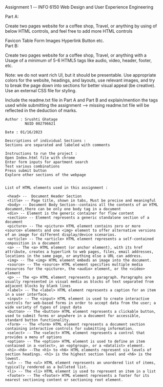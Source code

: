 Assignment 1 -- INFO 6150 Web Design and User Experience Engineering   

Part A:

Create two pages website for a coffee shop, Travel, or anything by using of below HTML controls, and feel free to add more HTML controls

Favicon
Table
Form
Images
Hyperlink
Button etc.  
Part B:

Create two pages website for a coffee shop, Travel, or anything with a Usage of a minimum of 5-6 HTML5 tags like audio, video, header, footer, etc.

Note: we do not want rich UI, but it should be presentable. Use appropriate colors for the website, headings, and layouts, use relevant images, and try to break the page down into sections for better visual appeal (be creative). Use an external CSS file for styling.

Include the readme.txt file in Part A and Part B and explain/mention the tags used while submitting the assignment --> missing readme.txt file will be reflected in the deduction of marks.
   
    Author : Srushti Ghatage   
             NUID 002796621   

    Date : 01/16/2023   
   
    Descriptions of individual Sections :   
    Sections are separated and labeled with comments    

    Instructions to run the project :  
    Open Index.html file with chrome   
    Enter form inputs for apartment search      
    Test various combinations   
    Press submit button  
    Explore other sections of the webpage  
      

    List of HTML elements used in this assignment :   
   
     <head> --  Document Header Section    
     <title> -- Page title, shown in tabs, Must be precise and meaningful   
     <body> -- Document Body Section--contains all the contents of an HTML document,there can be only one body tag in a document    
     <div> -- Element is the generic container for flow content  
     <section> -- Element represents a generic standalone section of a document   
     <picture> -- The <picture> HTML element contains zero or more <source> elements and one <img> element to offer alternative versions of an image for different display/device scenarios.  
     <article> -- The <article> HTML element represents a self-contained composition in a document
     <a> -- The <a> HTML element (or anchor element), with its href attribute, creates a hyperlink to web pages, files, email addresses, locations in the same page, or anything else a URL can address.  
     <img> -- The <img> HTML element embeds an image into the document.   
     <source> -- The <source> HTML element specifies multiple media resources for the <picture>, the <audio> element, or the <video> element   
     <p> -- The <p> HTML element represents a paragraph. Paragraphs are usually represented in visual media as blocks of text separated from adjacent blocks by blank lines   
     <label> -- The <label> HTML element represents a caption for an item in a user interface.   
     <input> -- The <input> HTML element is used to create interactive controls for web-based forms in order to accept data from the user; a wide variety of types of input data   
     <button> -- The <button> HTML element represents a clickable button, used to submit forms or anywhere in a document for accessible, standard button functionality.   
     <form> -- The <form> HTML element represents a document section containing interactive controls for submitting information.   
     <select> -- The <select> HTML element represents a control that provides a menu of options   
     <option> -- The <option> HTML element is used to define an item contained in a <select>, an <optgroup>, or a <datalist> element.   
     <h1>-<h6> --The <h1> to <h6> HTML elements represent six levels of section headings. <h1> is the highest section level and <h6> is the lowest.   
     <ul> -- The <ul> HTML element represents an unordered list of items, typically rendered as a bulleted list.   
     <li> -- The <li> HTML element is used to represent an item in a list   
     <footer> -- The <footer> HTML element represents a footer for its nearest sectioning content or sectioning root element.   
